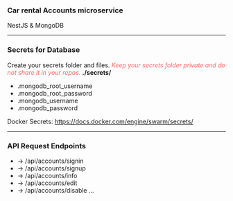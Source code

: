### Car rental Accounts microservice

NestJS & MongoDB

---

### Secrets for Database

Create your secrets folder and files. <i style="font-size:14px; color:red; opacity:0.6">Keep your secrets folder private and do not share it in your repos.</i>
<b>./secrets/</b>

- .mongodb_root_username
- .mongodb_root_password
- .mongodb_username
- .mongodb_password

Docker Secrets: https://docs.docker.com/engine/swarm/secrets/

---

### API Request Endpoints

- -> /api/accounts/signin
- -> /api/accounts/signup
- -> /api/accounts/info
- -> /api/accounts/edit
- -> /api/accounts/disable
  ...

